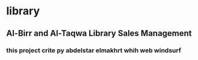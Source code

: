 # library
## Al-Birr and Al-Taqwa Library Sales Management
### this project crite py abdelstar elmakhrt whih web windsurf
